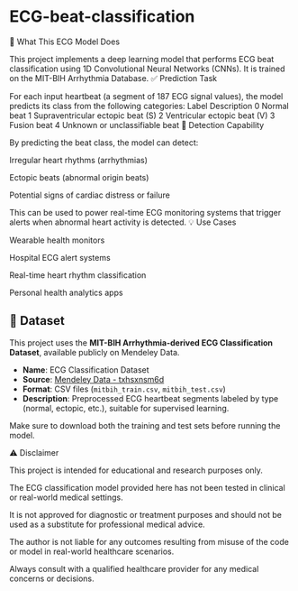 # ECG-beat-classification
🧠 What This ECG Model Does

This project implements a deep learning model that performs ECG beat classification using 1D Convolutional Neural Networks (CNNs). It is trained on the MIT-BIH Arrhythmia Database.
✅ Prediction Task

For each input heartbeat (a segment of 187 ECG signal values), the model predicts its class from the following categories:
Label	Description
0	Normal beat
1	Supraventricular ectopic beat (S)
2	Ventricular ectopic beat (V)
3	Fusion beat
4	Unknown or unclassifiable beat
🚨 Detection Capability

By predicting the beat class, the model can detect:

  Irregular heart rhythms (arrhythmias)

  Ectopic beats (abnormal origin beats)

  Potential signs of cardiac distress or failure

This can be used to power real-time ECG monitoring systems that trigger alerts when abnormal heart activity is detected.
💡 Use Cases

  Wearable health monitors

  Hospital ECG alert systems

  Real-time heart rhythm classification

  Personal health analytics apps

  ## 📁 Dataset

This project uses the **MIT-BIH Arrhythmia-derived ECG Classification Dataset**, available publicly on Mendeley Data.

- **Name**: ECG Classification Dataset
- **Source**: [Mendeley Data - txhsxnsm6d](https://data.mendeley.com/datasets/txhsxnsm6d/1)
- **Format**: CSV files (`mitbih_train.csv`, `mitbih_test.csv`)
- **Description**: Preprocessed ECG heartbeat segments labeled by type (normal, ectopic, etc.), suitable for supervised learning.

Make sure to download both the training and test sets before running the model.








⚠️ Disclaimer

This project is intended for educational and research purposes only.

  The ECG classification model provided here has not been tested in clinical or real-world medical settings.

  It is not approved for diagnostic or treatment purposes and should not be used as a substitute for professional medical advice.

  The author is not liable for any outcomes resulting from misuse of the code or model in real-world healthcare scenarios.

Always consult with a qualified healthcare provider for any medical concerns or decisions.
